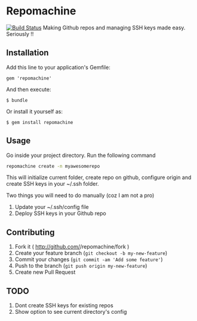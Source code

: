 # Repomachine
[![Build Status](https://travis-ci.org/mayuroks/repomachine.svg?branch=v0.3.0-fix)](https://travis-ci.org/mayuroks/repomachine)
Making Github repos and managing SSH keys made easy. Seriously !!
## Installation

Add this line to your application's Gemfile:

    gem 'repomachine'

And then execute:

    $ bundle

Or install it yourself as:

    $ gem install repomachine

## Usage
Go inside your project directory. Run the following command
```bash
repomachine create -n myawesomerepo
```
This will initialize current folder, create repo on github, configure origin and 
create SSH keys in your ~/.ssh folder.

Two things you will need to do manually (coz I am not a pro)
1. Update your ~/.ssh/config file
2. Deploy SSH keys in your Github repo 
## Contributing

1. Fork it ( http://github.com/<my-github-username>/repomachine/fork )
2. Create your feature branch (`git checkout -b my-new-feature`)
3. Commit your changes (`git commit -am 'Add some feature'`)
4. Push to the branch (`git push origin my-new-feature`)
5. Create new Pull Request

## TODO
1. Dont create SSH keys for existing repos
2. Show option to see current directory's config
